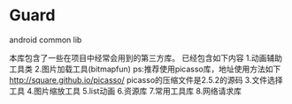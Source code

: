 # Guard
android common lib

本库包含了一些在项目中经常会用到的第三方库。
已经包含如下内容
1.动画辅助工具类
2.图片加载工具(bitmapfun)
   ps:推荐使用picasso库，地址使用方法如下 http://square.github.io/picasso/ picasso的压缩文件是2.5.2的源码
3.文件选择工具
4.图片缩放工具
5.list动画
6.资源库
7.常用工具库
8.网络请求库
